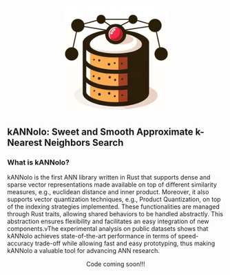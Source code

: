 <p align="center">
<img src="./kANNolo.png" alt="drawing" width="250"/>
</p>

## kANNolo: Sweet and Smooth Approximate k-Nearest Neighbors Search

### What is kANNolo?

kANNolo is the first ANN library written in Rust that supports dense and sparse vector representations made available on top of different similarity measures, e.g., euclidean distance and inner product. Moreover, it also supports vector quantization techniques, e.g., Product Quantization, on top of the indexing strategies implemented. These functionalities are managed through Rust traits, allowing shared behaviors to be handled abstractly. This abstraction ensures flexibility and facilitates an easy integration of new components.vThe experimental analysis on public datasets shows that kANNolo achieves state-of-the-art performance in terms of speed-accuracy trade-off while allowing fast and easy prototyping, thus making kANNolo a valuable tool for advancing ANN research.

<p style="text-align:center;">Code coming soon!!!</p>
